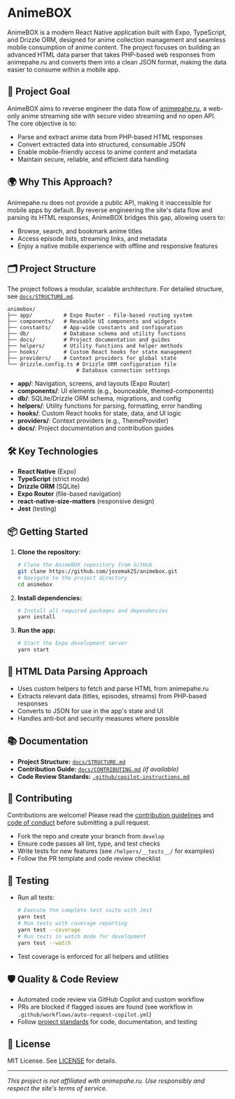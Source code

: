 <!--
   AnimeBOX README
   This file provides an overview of the project, setup instructions, and
   contribution guidelines. For more details, see the docs/STRUCTURE.md and
   docs/CONTRIBUTING.md files.
-->

# AnimeBOX

<!--
   Project Description:
   AnimeBOX is a modern React Native application built with Expo, TypeScript,
   and Drizzle ORM, designed for anime collection management and seamless mobile
   consumption of anime content. The project focuses on building an advanced
   HTML data parser that takes PHP-based web responses from animepahe.ru and
   converts them into a clean JSON format, making the data easier to consume
   within a mobile app.
-->

AnimeBOX is a modern React Native application built with Expo, TypeScript, and
Drizzle ORM, designed for anime collection management and seamless mobile
consumption of anime content. The project focuses on building an advanced HTML
data parser that takes PHP-based web responses from animepahe.ru and converts
them into a clean JSON format, making the data easier to consume within a mobile
app.

<!--
   🚀 Project Goal
   Explains the main objective of the project and what it aims to achieve.
   This section outlines the reverse engineering approach and core objectives.
-->

## 🚀 Project Goal

AnimeBOX aims to reverse engineer the data flow of
[animepahe.ru](https://animepahe.ru), a web-only anime streaming site with
secure video streaming and no open API. The core objective is to:

<!--
   Core objectives list:
   Detailed breakdown of what the project aims to accomplish through data
   parsing and mobile app development.
-->

- Parse and extract anime data from PHP-based HTML responses
- Convert extracted data into structured, consumable JSON
- Enable mobile-friendly access to anime content and metadata
- Maintain secure, reliable, and efficient data handling

<!--
   🌍 Why This Approach?
   Describes the motivation for reverse engineering animepahe.ru and the
   benefits for mobile users. Explains the gap this project fills.
-->

## 🌍 Why This Approach?

Animepahe.ru does not provide a public API, making it inaccessible for mobile
apps by default. By reverse engineering the site's data flow and parsing its
HTML responses, AnimeBOX bridges this gap, allowing users to:

<!--
   User benefits:
   Specific advantages that users gain from this mobile-friendly approach
   to accessing anime content.
-->

- Browse, search, and bookmark anime titles
- Access episode lists, streaming links, and metadata
- Enjoy a native mobile experience with offline and responsive features

<!--
   🗂️ Project Structure
   Outlines the folder structure and provides a high-level overview of the
   codebase organization. References detailed documentation for full structure.
-->

## 🗂️ Project Structure

The project follows a modular, scalable architecture. For detailed structure,
see [`docs/STRUCTURE.md`](docs/STRUCTURE.md).

<!--
   Directory structure for quick reference:
   Visual representation of the main folders and their purposes within the
   project structure.
-->

```text
animebox/
├── app/          # Expo Router - File-based routing system
├── components/   # Reusable UI components and widgets
├── constants/    # App-wide constants and configuration
├── db/           # Database schema and utility functions
├── docs/         # Project documentation and guides
├── helpers/      # Utility functions and helper methods
├── hooks/        # Custom React hooks for state management
├── providers/    # Context providers for global state
└── drizzle.config.ts # Drizzle ORM configuration file
                      # Database connection settings
```

<!--
   Folder descriptions:
   Detailed explanation of what each main directory contains and its role
   in the overall application architecture.
-->

- **app/**: Navigation, screens, and layouts (Expo Router)
- **components/**: UI elements (e.g., bounceable, themed-components)
- **db/**: SQLite/Drizzle ORM schema, migrations, and config
- **helpers/**: Utility functions for parsing, formatting, error handling
- **hooks/**: Custom React hooks for state, data, and UI logic
- **providers/**: Context providers (e.g., ThemeProvider)
- **docs/**: Project documentation and contribution guides

<!--
   🛠️ Key Technologies
   Lists the main technologies and libraries used in the project.
   Provides context for the tech stack choices and their benefits.
-->

## 🛠️ Key Technologies

<!--
   Technology stack:
   Core libraries and frameworks that power the AnimeBOX application,
   chosen for performance, developer experience, and maintainability.
-->

- **React Native** (Expo)
- **TypeScript** (strict mode)
- **Drizzle ORM** (SQLite)
- **Expo Router** (file-based navigation)
- **react-native-size-matters** (responsive design)
- **Jest** (testing)

<!--
   📦 Getting Started
   Step-by-step instructions for setting up the project locally.
   Includes all necessary commands to get the development environment running.
-->

## 📦 Getting Started

<!--
   Setup instructions:
   Complete walkthrough for developers to clone, install, and run the
   project on their local development environment.
-->

1. **Clone the repository:**

   ```sh
   # Clone the AnimeBOX repository from GitHub
   git clone https://github.com/josemak25/animebox.git
   # Navigate to the project directory
   cd animebox
   ```

2. **Install dependencies:**

   ```sh
   # Install all required packages and dependencies
   yarn install
   ```

3. **Run the app:**

   ```sh
   # Start the Expo development server
   yarn start
   ```

<!--
   🧩 HTML Data Parsing Approach
   Explains how the app parses and transforms data from animepahe.ru.
   Details the technical approach to reverse engineering and data extraction.
-->

## 🧩 HTML Data Parsing Approach

<!--
   Parsing methodology:
   Technical details about how the application extracts and transforms
   data from the target website into usable JSON format.
-->

- Uses custom helpers to fetch and parse HTML from animepahe.ru
- Extracts relevant data (titles, episodes, streams) from PHP-based responses
- Converts to JSON for use in the app's state and UI
- Handles anti-bot and security measures where possible

<!--
   📚 Documentation
   Links to additional documentation and guides for contributors and
   maintainers. Provides comprehensive resource list for project understanding.
-->

## 📚 Documentation

<!--
   Documentation links:
   Complete list of available documentation resources for developers,
   contributors, and maintainers to understand the project.
-->

- **Project Structure:** [`docs/STRUCTURE.md`](docs/STRUCTURE.md)
- **Contribution Guide:** [`docs/CONTRIBUTING.md`](docs/CONTRIBUTING.md)
  _(if available)_
- **Code Review Standards:**
  [`.github/copilot-instructions.md`](.github/copilot-instructions.md)

<!--
   🤝 Contributing
   Guidelines for contributing to the project and submitting pull requests.
   Outlines the process for community involvement and code contributions.
-->

## 🤝 Contributing

Contributions are welcome! Please read the
[contribution guidelines](docs/CONTRIBUTING.md) and
[code of conduct](.github/CODEOWNERS) before submitting a pull request.

<!--
   Contribution workflow:
   Step-by-step process for contributors to follow when submitting
   changes to the project.
-->

- Fork the repo and create your branch from `develop`
- Ensure code passes all lint, type, and test checks
- Write tests for new features (see `/helpers/__tests__/` for examples)
- Follow the PR template and code review checklist

<!--
   🧪 Testing
   Instructions for running tests and ensuring code quality.
   Details the testing approach and coverage requirements.
-->

## 🧪 Testing

<!--
   Testing commands:
   Instructions for running the test suite and maintaining code quality
   through comprehensive testing coverage.
-->

- Run all tests:

  ```sh
  # Execute the complete test suite with Jest
  yarn test
  # Run tests with coverage reporting
  yarn test --coverage
  # Run tests in watch mode for development
  yarn test --watch
  ```

- Test coverage is enforced for all helpers and utilities

<!--
   🛡️ Quality & Code Review
   Describes the automated review process and quality standards.
   Explains the quality assurance measures and review workflow.
-->

## 🛡️ Quality & Code Review

<!--
   Quality assurance process:
   Details about automated reviews, quality standards, and the workflow
   that ensures code quality and consistency across the project.
-->

- Automated code review via GitHub Copilot and custom workflow
- PRs are blocked if flagged issues are found (see workflow in
  `.github/workflows/auto-request-copilot.yml`)
- Follow [project standards](.github/copilot-instructions.md) for code,
  documentation, and testing

<!--
   📄 License
   Licensing information for the project.
   Specifies the terms under which the project is distributed.
-->

## 📄 License

<!--
   License details:
   Information about the project's license and legal terms for usage
   and distribution.
-->

MIT License. See [LICENSE](LICENSE) for details.

---

<!--
   Legal disclaimer:
   Important notice about the project's relationship with animepahe.ru
   and responsible usage guidelines.
-->

<!--
   Disclaimer: This project is not affiliated with animepahe.ru. Use responsibly
   and respect the site's terms of service.
-->

_This project is not affiliated with animepahe.ru. Use responsibly and respect
the site's terms of service._
